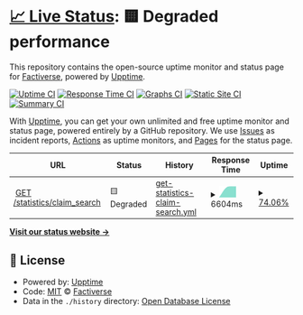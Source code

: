 # [📈 Live Status](https://factiverse.github.io/api-upptime): <!--live status--> **🟨 Degraded performance**

This repository contains the open-source uptime monitor and status page for [Factiverse](https://factiverse.github.io/api-upptime), powered by [Upptime](https://github.com/upptime/upptime).

[![Uptime CI](https://github.com/factiverse/api-upptime/workflows/Uptime%20CI/badge.svg)](https://github.com/factiverse/api-upptime/actions?query=workflow%3A%22Uptime+CI%22)
[![Response Time CI](https://github.com/factiverse/api-upptime/workflows/Response%20Time%20CI/badge.svg)](https://github.com/factiverse/api-upptime/actions?query=workflow%3A%22Response+Time+CI%22)
[![Graphs CI](https://github.com/factiverse/api-upptime/workflows/Graphs%20CI/badge.svg)](https://github.com/factiverse/api-upptime/actions?query=workflow%3A%22Graphs+CI%22)
[![Static Site CI](https://github.com/factiverse/api-upptime/workflows/Static%20Site%20CI/badge.svg)](https://github.com/factiverse/api-upptime/actions?query=workflow%3A%22Static+Site+CI%22)
[![Summary CI](https://github.com/factiverse/api-upptime/workflows/Summary%20CI/badge.svg)](https://github.com/factiverse/api-upptime/actions?query=workflow%3A%22Summary+CI%22)

With [Upptime](https://upptime.js.org), you can get your own unlimited and free uptime monitor and status page, powered entirely by a GitHub repository. We use [Issues](https://github.com/factiverse/api-upptime/issues) as incident reports, [Actions](https://github.com/factiverse/api-upptime/actions) as uptime monitors, and [Pages](https://factiverse.github.io/api-upptime) for the status page.

<!--start: status pages-->
<!-- This summary is generated by Upptime (https://github.com/upptime/upptime) -->
<!-- Do not edit this manually, your changes will be overwritten -->
<!-- prettier-ignore -->
| URL | Status | History | Response Time | Uptime |
| --- | ------ | ------- | ------------- | ------ |
| <img alt="" src="https://icons.duckduckgo.com/ip3/search.factiverse.no.ico" height="13"> [GET /statistics/claim_search](https://search.factiverse.no/v1/statistics/claim_search) | 🟨 Degraded | [get-statistics-claim-search.yml](https://github.com/factiverse/upptime-prod/commits/HEAD/history/get-statistics-claim-search.yml) | <details><summary><img alt="Response time graph" src="./graphs/get-statistics-claim-search/response-time-week.png" height="20"> 6604ms</summary><br><a href="https://factiverse.github.io/upptime-prod/history/get-statistics-claim-search"><img alt="Response time 6604" src="https://img.shields.io/endpoint?url=https%3A%2F%2Fraw.githubusercontent.com%2Ffactiverse%2Fupptime-prod%2FHEAD%2Fapi%2Fget-statistics-claim-search%2Fresponse-time.json"></a><br><a href="https://factiverse.github.io/upptime-prod/history/get-statistics-claim-search"><img alt="24-hour response time 6604" src="https://img.shields.io/endpoint?url=https%3A%2F%2Fraw.githubusercontent.com%2Ffactiverse%2Fupptime-prod%2FHEAD%2Fapi%2Fget-statistics-claim-search%2Fresponse-time-day.json"></a><br><a href="https://factiverse.github.io/upptime-prod/history/get-statistics-claim-search"><img alt="7-day response time 6604" src="https://img.shields.io/endpoint?url=https%3A%2F%2Fraw.githubusercontent.com%2Ffactiverse%2Fupptime-prod%2FHEAD%2Fapi%2Fget-statistics-claim-search%2Fresponse-time-week.json"></a><br><a href="https://factiverse.github.io/upptime-prod/history/get-statistics-claim-search"><img alt="30-day response time 6604" src="https://img.shields.io/endpoint?url=https%3A%2F%2Fraw.githubusercontent.com%2Ffactiverse%2Fupptime-prod%2FHEAD%2Fapi%2Fget-statistics-claim-search%2Fresponse-time-month.json"></a><br><a href="https://factiverse.github.io/upptime-prod/history/get-statistics-claim-search"><img alt="1-year response time 6604" src="https://img.shields.io/endpoint?url=https%3A%2F%2Fraw.githubusercontent.com%2Ffactiverse%2Fupptime-prod%2FHEAD%2Fapi%2Fget-statistics-claim-search%2Fresponse-time-year.json"></a></details> | <details><summary><a href="https://factiverse.github.io/upptime-prod/history/get-statistics-claim-search">74.06%</a></summary><a href="https://factiverse.github.io/upptime-prod/history/get-statistics-claim-search"><img alt="All-time uptime 74.06%" src="https://img.shields.io/endpoint?url=https%3A%2F%2Fraw.githubusercontent.com%2Ffactiverse%2Fupptime-prod%2FHEAD%2Fapi%2Fget-statistics-claim-search%2Fuptime.json"></a><br><a href="https://factiverse.github.io/upptime-prod/history/get-statistics-claim-search"><img alt="24-hour uptime 74.06%" src="https://img.shields.io/endpoint?url=https%3A%2F%2Fraw.githubusercontent.com%2Ffactiverse%2Fupptime-prod%2FHEAD%2Fapi%2Fget-statistics-claim-search%2Fuptime-day.json"></a><br><a href="https://factiverse.github.io/upptime-prod/history/get-statistics-claim-search"><img alt="7-day uptime 74.06%" src="https://img.shields.io/endpoint?url=https%3A%2F%2Fraw.githubusercontent.com%2Ffactiverse%2Fupptime-prod%2FHEAD%2Fapi%2Fget-statistics-claim-search%2Fuptime-week.json"></a><br><a href="https://factiverse.github.io/upptime-prod/history/get-statistics-claim-search"><img alt="30-day uptime 74.06%" src="https://img.shields.io/endpoint?url=https%3A%2F%2Fraw.githubusercontent.com%2Ffactiverse%2Fupptime-prod%2FHEAD%2Fapi%2Fget-statistics-claim-search%2Fuptime-month.json"></a><br><a href="https://factiverse.github.io/upptime-prod/history/get-statistics-claim-search"><img alt="1-year uptime 74.06%" src="https://img.shields.io/endpoint?url=https%3A%2F%2Fraw.githubusercontent.com%2Ffactiverse%2Fupptime-prod%2FHEAD%2Fapi%2Fget-statistics-claim-search%2Fuptime-year.json"></a></details>

<!--end: status pages-->

[**Visit our status website →**](https://factiverse.github.io/api-upptime)

## 📄 License

- Powered by: [Upptime](https://github.com/upptime/upptime)
- Code: [MIT](./LICENSE) © [Factiverse](https://factiverse.github.io/api-upptime)
- Data in the `./history` directory: [Open Database License](https://opendatacommons.org/licenses/odbl/1-0/)
